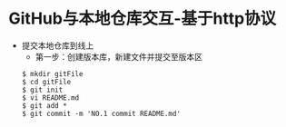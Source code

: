 # GitHub与本地仓库交互-基于http协议
 - 提交本地仓库到线上
   - 第一步：创建版本库，新建文件并提交至版本区
   ```
   $ mkdir gitFile
   $ cd gitFile
   $ git init
   $ vi README.md
   $ git add *
   $ git commit -m 'NO.1 commit README.md'
   ```

